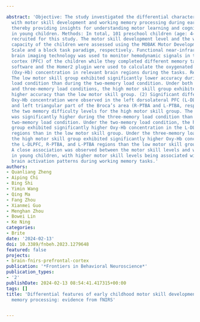 ---
abstract: 'Objective: The study investigated the differential characteristics associated
  with motor skill development and working memory processing during early childhood,
  thereby providing insights for understanding motor learning and cognitive development
  in young children. Methods: In total, 101 preschool children (age: 4–6 years) were
  recruited for this study. The motor skill development level and the working memory
  capacity of the children were assessed using the MOBAK Motor Development Assessment
  Scale and a block task paradigm, respectively. Functional near-infrared spectroscopy
  brain imaging technology was used to monitor hemodynamic signals in the prefrontal
  cortex (PFC) of the children while they completed different memory tasks. MATLAB
  software and the Homer2 plugin were used to calculate the oxygenated hemoglobin
  (Oxy-Hb) concentration in relevant brain regions during the tasks. Results: (1)
  The low motor skill group exhibited significantly lower accuracy during the three-memory
  load condition than during the two-memory load condition. Under both two-memory
  and three-memory load conditions, the high motor skill group exhibited significantly
  higher accuracy than the low motor skill group. (2) Significant differences in the
  Oxy-Hb concentration were observed in the left dorsolateral PFC (L-DLPFC), and right
  and left triangular part of the Broca’s area (R-PTBA and L-PTBA, respectively) between
  the two memory difficulty levels for the high motor skill group. The Oxy-Hb concentration
  was significantly higher during the three-memory load condition than during the
  two-memory load condition. Under the two-memory load condition, the high motor skill
  group exhibited significantly higher Oxy-Hb concentration in the L-DLPFC and L-PTBA
  regions than in the low motor skill group. Under the three-memory load condition,
  the high motor skill group exhibited significantly higher Oxy-Hb concentration in
  the L-DLPFC, R-PTBA, and L-PTBA regions than the low motor skill group. Conclusion:
  A close association was observed between the motor skill levels and working memory
  in young children, with higher motor skill levels being associated with more pronounced
  brain activation patterns during working memory tasks.'
authors:
- Quanliang Zheng
- Aiping Chi
- Bing Shi
- Yimin Wang
- Qing Ma
- Fang Zhou
- Xianmei Guo
- Menghan Zhou
- Bowei Lin
- Ke Ning
categories:
- Brite
date: '2024-02-13'
doi: 10.3389/fnbeh.2023.1279648
featured: false
projects:
- brain-fnirs-prefrontal-cortex
publication: '*Frontiers in Behavioral Neuroscience*'
publication_types:
- '2'
publishDate: 2024-02-13 08:54:41.417315+00:00
tags: []
title: 'Differential features of early childhood motor skill development and working
  memory processing: evidence from fNIRS'

---
